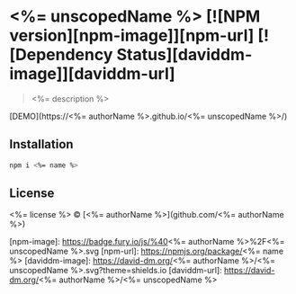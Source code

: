 # <%= unscopedName %> [![NPM version][npm-image]][npm-url] [![Dependency Status][daviddm-image]][daviddm-url]
> <%= description %>

[DEMO](https://<%= authorName %>.github.io/<%= unscopedName %>/)

## Installation

```bash
npm i <%= name %>
```


## License

<%= license %> © [<%= authorName %>](github.com/<%= authorName %>)


[npm-image]: https://badge.fury.io/js/%40<%= authorName %>%2F<%= unscopedName %>.svg
[npm-url]: https://npmjs.org/package/<%= name %>
[daviddm-image]: https://david-dm.org/<%= authorName %>/<%= unscopedName %>.svg?theme=shields.io
[daviddm-url]: https://david-dm.org/<%= authorName %>/<%= unscopedName %>
